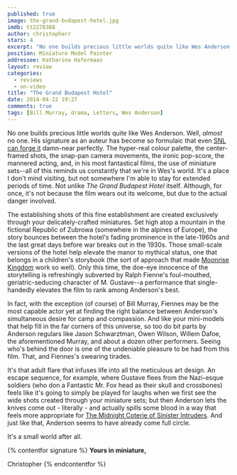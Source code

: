 ```yaml
---
published: true
image: the-grand-budapest-hotel.jpg
imdb: tt2278388
author: christopherr
stars: 4
excerpt: "No one builds precious little worlds quite like Wes Anderson. Well, <em>almost</em> no one."
position: Miniature Model Painter
addressee: Katharina Hafermaas
layout: review
categories: 
  - reviews
  - on-video
title: "The Grand Budapest Hotel"
date: 2014-04-22 19:27
comments: true
tags: [Bill Murray, drama, Letters, Wes Anderson]
---
```

No one builds precious little worlds quite like Wes Anderson. Well, _almost_ no one. His signature as an auteur has become so formulaic that even [SNL can forge it][1] damn-near perfectly. The hyper-real colour palette, the center-framed shots, the snap-pan camera movements, the ironic pop-score, the mannered acting, and, in his most fantastical films, the use of miniature sets--all of this reminds us constantly that we're in Wes's world. It's a place I don't mind visiting, but not somewhere I'm able to stay for extended periods of time. Not unlike _The Grand Budapest Hotel_ itself. Although, for once, it's not because the film wears out its welcome, but due to the actual danger involved.

   [1]: http://dailypicksandflicks.com/2013/10/27/snls-wes-anderson-parody-movie-trailer-the-midnight-coterie-of-sinister-intruders-video/

The establishing shots of this fine establishment are created exclusively through your delicately-crafted miniatures. Set high atop a mountain in the fictional Republic of Zubrowa (somewhere in the alpines of Europe), the story bounces between the hotel's fading prominence in the late-1960s and the last great days before war breaks out in the 1930s.  Those small-scale versions of the hotel help elevate the manor to mythical status, one that belongs in a children's storybook (the sort of approach that made [Moonrise Kingdom][2] work so well).  Only this time, the doe-eye innocence of the storytelling is refreshingly subverted by Ralph Fienne's foul-mouthed, geriatric-seducing character of M. Gustave--a performance that single-handedly elevates the film to rank among Anderson's best.

   [2]: /content/2012/7/12/moonrise-kingdom.html

In fact, with the exception (of course) of Bill Murray, Fiennes may be the most capable actor yet at finding the right balance between Anderson's simultaneous desire for camp and compassion. And like your mini-models that help fill in the far corners of this universe, so too do bit parts by Anderson regulars like Jason Schwarztman, Owen Wilson, Willem Dafoe, the aforementioned Murray, and about a dozen other performers. Seeing who's behind the door is one of the undeniable pleasure to be had from this film. That, and Fiennes's swearing tirades.

It's that adult flare that infuses life into all the meticulous art design. An escape sequence, for example, where Gustave flees from the Nazi-esque soldiers (who don a Fantastic Mr. Fox head as their skull and crossbones) feels like it's going to simply be played for laughs when we first see the wide shots created through your miniature sets; but then Anderson lets the knives come out - literally - and actually spills some blood in a way that feels more appropriate for [The Midnight Coterie of Sinister Intruders][3]. And just like that, Anderson seems to have already come full circle.

   [3]: http://vimeo.com/77923089

It's a small world after all.

{% contentfor signature %}
**Yours in miniature,**

Christopher
{% endcontentfor %}